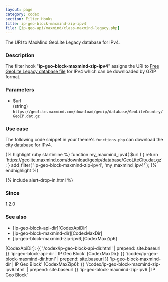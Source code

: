 ```yaml
---
layout: page
category: codex
section: Filter Hooks
title: ip-geo-block-maxmind-zip-ipv4
file: [ip-geo-api/maxmind/class-maxmind-legacy.php]
---
```


The URI to MaxMind GeoLite Legacy database for IPv4.

<!--more-->

### Description ###

The filter hook "**ip-geo-block-maxmind-zip-ipv4**" assigns the URI to 
[Free GeoLite Legacy database file][MaxMindGeoDB] for IPv4 which can be 
downloaded by GZIP format.

### Parameters ###

- $url  
  (string) `https://geolite.maxmind.com/download/geoip/database/GeoLiteCountry/GeoIP.dat.gz`

### Use case ###

The following code snippet in your theme's `functions.php` can download the 
city database for IPv4.

{% highlight ruby startinline %}
function my_maxmind_ipv4( $url ) {
    return 'https://geolite.maxmind.com/download/geoip/database/GeoLiteCity.dat.gz';
}
add_filter( 'ip-geo-block-maxmind-zip-ipv4', 'my_maxmind_ipv4' );
{% endhighlight %}

{% include alert-drop-in.html %}

### Since ###

1.2.0

### See also ###

- [ip-geo-block-api-dir][CodexApiDir]
- [ip-geo-block-maxmind-dir][CodexMaxDir]
- [ip-geo-block-maxmind-zip-ipv6][CodexMaxZip6]

[IP-Geo-Block]: https://wordpress.org/plugins/ip-geo-block/ "WordPress › IP Geo Block « WordPress Plugins"
[MaxMindGeoDB]: https://dev.maxmind.com/geoip/legacy/geolite/ "GeoLite Legacy Downloadable Databases « Maxmind Developer Site"
[CodexApiDir]:  {{ '/codex/ip-geo-block-api-dir.html'          | prepend: site.baseurl }} 'ip-geo-block-api-dir | IP Geo Block'
[CodexMaxDir]:  {{ '/codex/ip-geo-block-maxmind-dir.html'      | prepend: site.baseurl }} 'ip-geo-block-maxmind-dir | IP Geo Block'
[CodexMaxZip6]: {{ '/codex/ip-geo-block-maxmind-zip-ipv6.html' | prepend: site.baseurl }} 'ip-geo-block-maxmind-zip-ipv6 | IP Geo Block'
